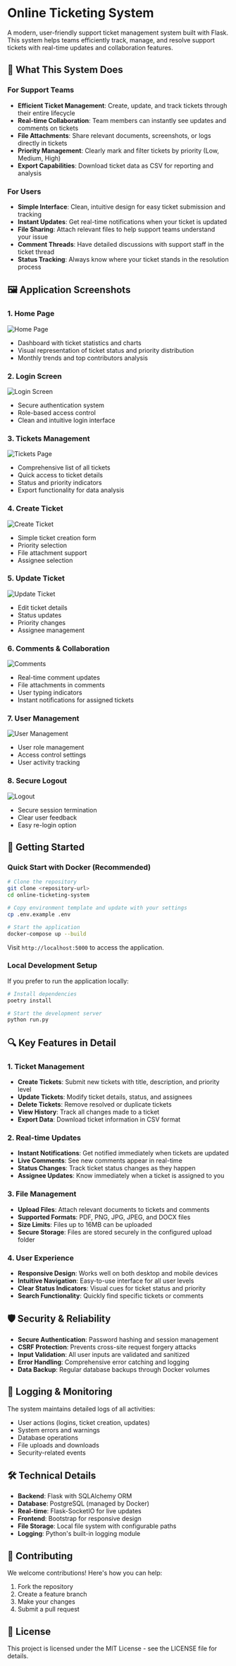 # Online Ticketing System

A modern, user-friendly support ticket management system built with Flask. This system helps teams efficiently track, manage, and resolve support tickets with real-time updates and collaboration features.

## 🎯 What This System Does

### For Support Teams
- **Efficient Ticket Management**: Create, update, and track tickets through their entire lifecycle
- **Real-time Collaboration**: Team members can instantly see updates and comments on tickets
- **File Attachments**: Share relevant documents, screenshots, or logs directly in tickets
- **Priority Management**: Clearly mark and filter tickets by priority (Low, Medium, High)
- **Export Capabilities**: Download ticket data as CSV for reporting and analysis

### For Users
- **Simple Interface**: Clean, intuitive design for easy ticket submission and tracking
- **Instant Updates**: Get real-time notifications when your ticket is updated
- **File Sharing**: Attach relevant files to help support teams understand your issue
- **Comment Threads**: Have detailed discussions with support staff in the ticket thread
- **Status Tracking**: Always know where your ticket stands in the resolution process

## 🖼️ Application Screenshots

### 1. Home Page
![Home Page](screenshots/1_home_page.png)
- Dashboard with ticket statistics and charts
- Visual representation of ticket status and priority distribution
- Monthly trends and top contributors analysis

### 2. Login Screen
![Login Screen](screenshots/2_login_screen.png)
- Secure authentication system
- Role-based access control
- Clean and intuitive login interface

### 3. Tickets Management
![Tickets Page](screenshots/3_tickets_page.png)
- Comprehensive list of all tickets
- Quick access to ticket details
- Status and priority indicators
- Export functionality for data analysis

### 4. Create Ticket
![Create Ticket](screenshots/4_create_ticket.png)
- Simple ticket creation form
- Priority selection
- File attachment support
- Assignee selection

### 5. Update Ticket
![Update Ticket](screenshots/5_update_ticket.png)
- Edit ticket details
- Status updates
- Priority changes
- Assignee management

### 6. Comments & Collaboration
![Comments](screenshots/6_comments.png)
- Real-time comment updates
- File attachments in comments
- User typing indicators
- Instant notifications for assigned tickets

### 7. User Management
![User Management](screenshots/7_user_management.png)
- User role management
- Access control settings
- User activity tracking

### 8. Secure Logout
![Logout](screenshots/8_logout.png)
- Secure session termination
- Clear user feedback
- Easy re-login option

## 🚀 Getting Started

### Quick Start with Docker (Recommended)
```bash
# Clone the repository
git clone <repository-url>
cd online-ticketing-system

# Copy environment template and update with your settings
cp .env.example .env

# Start the application
docker-compose up --build
```
Visit `http://localhost:5000` to access the application.

### Local Development Setup
If you prefer to run the application locally:
```bash
# Install dependencies
poetry install

# Start the development server
python run.py
```

## 🔍 Key Features in Detail

### 1. Ticket Management
- **Create Tickets**: Submit new tickets with title, description, and priority level
- **Update Tickets**: Modify ticket details, status, and assignees
- **Delete Tickets**: Remove resolved or duplicate tickets
- **View History**: Track all changes made to a ticket
- **Export Data**: Download ticket information in CSV format

### 2. Real-time Updates
- **Instant Notifications**: Get notified immediately when tickets are updated
- **Live Comments**: See new comments appear in real-time
- **Status Changes**: Track ticket status changes as they happen
- **Assignee Updates**: Know immediately when a ticket is assigned to you

### 3. File Management
- **Upload Files**: Attach relevant documents to tickets and comments
- **Supported Formats**: PDF, PNG, JPG, JPEG, and DOCX files
- **Size Limits**: Files up to 16MB can be uploaded
- **Secure Storage**: Files are stored securely in the configured upload folder

### 4. User Experience
- **Responsive Design**: Works well on both desktop and mobile devices
- **Intuitive Navigation**: Easy-to-use interface for all user levels
- **Clear Status Indicators**: Visual cues for ticket status and priority
- **Search Functionality**: Quickly find specific tickets or comments

## 🛡️ Security & Reliability

- **Secure Authentication**: Password hashing and session management
- **CSRF Protection**: Prevents cross-site request forgery attacks
- **Input Validation**: All user inputs are validated and sanitized
- **Error Handling**: Comprehensive error catching and logging
- **Data Backup**: Regular database backups through Docker volumes

## 📝 Logging & Monitoring

The system maintains detailed logs of all activities:
- User actions (logins, ticket creation, updates)
- System errors and warnings
- Database operations
- File uploads and downloads
- Security-related events

## 🛠️ Technical Details

- **Backend**: Flask with SQLAlchemy ORM
- **Database**: PostgreSQL (managed by Docker)
- **Real-time**: Flask-SocketIO for live updates
- **Frontend**: Bootstrap for responsive design
- **File Storage**: Local file system with configurable paths
- **Logging**: Python's built-in logging module

## 🤝 Contributing

We welcome contributions! Here's how you can help:
1. Fork the repository
2. Create a feature branch
3. Make your changes
4. Submit a pull request

## 📄 License

This project is licensed under the MIT License - see the LICENSE file for details.